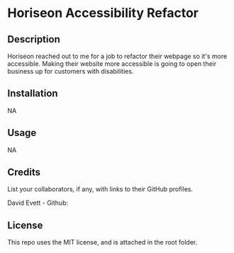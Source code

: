 # Horiseon Accessibility Refactor

## Description

Horiseon reached out to me for a job to refactor their webpage so it's more accessible. Making their website more accessible is going to open their business up for customers with disabilities. 

## Installation

NA

## Usage

NA

## Credits

List your collaborators, if any, with links to their GitHub profiles.

David Evett - Github: 

## License

This repo uses the MIT license, and is attached in the root folder. 